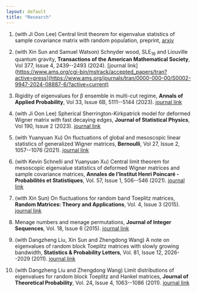 ```yaml
---
layout: default
title: "Research"
---
```


1. (with Ji Oon Lee) Central limit theorem for eigenvalue statistics of sample covariance matrix with random population, preprint, [arxiv](https://arxiv.org/abs/2211.05546)

2. (with Xin Sun and Samuel Watson) Schnyder wood, SLE<sub>16</sub> and Liouville quantum gravity, **Transactions of the American Mathematical Society**, Vol 377, Issue 4, 2439--2493 (2024). [journal link](https://www.ams.org/cgi-bin/mstrack/accepted_papers/tran?active=press](https://www.ams.org/journals/tran/0000-000-00/S0002-9947-2024-08887-6/?active=current)

3. Rigidity of eigenvalues for 	&beta; ensemble in multi-cut regime, **Annals of Applied Probability**, Vol 33, Issue 6B, 5111--5144 (2023). [journal link](https://projecteuclid.org/journals/annals-of-applied-probability/volume-33/issue-6B/Rigidity-of-eigenvalues-for-%ce%b2-ensemble-in-multi-cut-regime/10.1214/23-AAP1943.short)

4. (with Ji Oon Lee) Spherical Sherrington-Kirkpatrick model for deformed Wigner matrix with fast decaying edges, **Journal of Statistical Physics**, Vol 190, Issue 2 (2023). [journal link](https://link.springer.com/article/10.1007/s10955-022-03048-5)

5. (with Yuanyuan Xu) On fluctuations of global and mesoscopic linear statistics of generalized Wigner matrices, **Bernoulli**, Vol 27, Issue 2, 1057--1076 (2021). [journal link](https://projecteuclid.org/journals/bernoulli/volume-27/issue-2/On-fluctuations-of-global-and-mesoscopic-linear-statistics-of-generalized/10.3150/20-BEJ1265.full)

6. (with Kevin Schnelli and Yuanyuan Xu) Central limit theorem for mesoscopic eigenvalue statistics of deformed Wigner matrices and sample covariance matrices, **Annales de l’Institut Henri Poincaré - Probabilités et Statistiques**,  Vol. 57, Issue 1, 506--546  (2021). [journal link](https://projecteuclid.org/journals/annales-de-linstitut-henri-poincare-probabilites-et-statistiques/volume-57/issue-1/Central-limit-theorem-for-mesoscopic-eigenvalue-statistics-of-deformed-Wigner/10.1214/20-AIHP1086.full)

7. (with Xin Sun) On fluctuations for random band Toeplitz matrices, **Random Matrices: Theory and Applications**,  Vol. 4, Issue 3  (2015). [journal link](https://www.worldscientific.com/doi/10.1142/S2010326315500124)

8. Menage numbers and menage permutations, **Journal of Integer Sequences**, Vol. 18, Issue 6  (2015). [journal link](https://cs.uwaterloo.ca/journals/JIS/VOL18/Li2/li51.html)

9. (with Dangzheng Liu, Xin Sun and Zhengdong Wang) A note on eigenvalues of random block Toeplitz matrices with slowly growing bandwidth, **Statistics & Probability Letters**, Vol. 81, Issue 12, 2026--2029  (2011). [journal link](https://www.sciencedirect.com/science/article/pii/S016771521100280X)

10. (with Dangzheng Liu and Zhengdong Wang) Limit distributions of eigenvalues for random block Toeplitz and Hankel matrices, **Journal of Theoretical Probability**, Vol. 24, Issue 4, 1063--1086   (2011). [journal link](https://link.springer.com/article/10.1007/s10959-010-0326-3)
